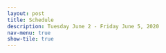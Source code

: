 ```yaml
---
layout: post
title: Schedule
description: Tuesday June 2 - Friday June 5, 2020
nav-menu: true
show-tile: true
---
```


<section class="wufoo-bg">
  <div class="inner">
    <script type="text/javascript" src="https://sessionize.com/api/v2/p630wzbb/view/GridSmart"></script>
  </div>
</section>